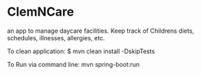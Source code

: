 # ClemNCare
an app to manage daycare facilities.
Keep track of Childrens diets, schedules, illnesses, allergies, etc.

To clean application:
$ mvn clean install -DskipTests

To Run via command line:
mvn spring-boot:run
